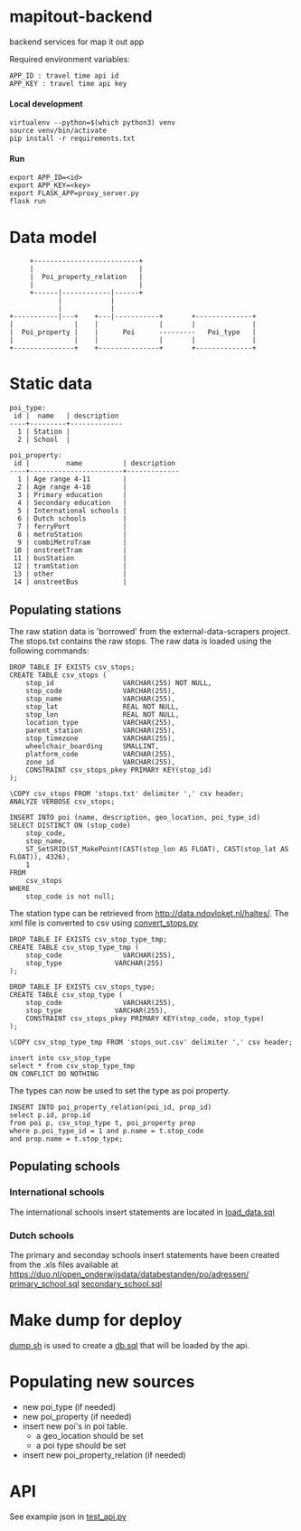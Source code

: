 # mapitout-backend
backend services for map it out app

Required environment variables:
```
APP_ID : travel time api id
APP_KEY : travel time api key
```

#### Local development ####
```
virtualenv --python=$(which python3) venv
source venv/bin/activate
pip install -r requirements.txt
```
#### Run ####
```
export APP_ID=<id>
export APP_KEY=<key>
export FLASK_APP=proxy_server.py
flask run
```

# Data model
```
     +--------------------------+                            
     |                          |                            
     |  Poi_property_relation   |                            
     |                          |                            
     +------|------------|------+                            
            |            |                                   
            |            |                                   
+-----------|---+    +---|-----------+       +--------------+
|               |    |               |       |              |
|  Poi_property |    |      Poi      ---------   Poi_type   |
|               |    |               |       |              |
+---------------+    +---------------+       +--------------+
```

# Static data
```
poi_type:
 id |  name   | description 
----+---------+-------------
  1 | Station | 
  2 | School  | 

poi_property:
 id |         name          | description 
----+-----------------------+-------------
  1 | Age range 4-11        | 
  2 | Age range 4-18        | 
  3 | Primary education     | 
  4 | Secondary education   | 
  5 | International schools | 
  6 | Dutch schools         | 
  7 | ferryPort             | 
  8 | metroStation          | 
  9 | combiMetroTram        | 
 10 | onstreetTram          | 
 11 | busStation            | 
 12 | tramStation           | 
 13 | other                 | 
 14 | onstreetBus           | 

```

## Populating stations

The raw station data is 'borrowed' from the external-data-scrapers project. The stops.txt
contains the raw stops. The raw data is loaded using the following commands:
```
DROP TABLE IF EXISTS csv_stops;
CREATE TABLE csv_stops (
    stop_id                 VARCHAR(255) NOT NULL,
    stop_code               VARCHAR(255),
    stop_name               VARCHAR(255),
    stop_lat                REAL NOT NULL,
    stop_lon                REAL NOT NULL,
    location_type           VARCHAR(255),
    parent_station          VARCHAR(255),
    stop_timezone           VARCHAR(255),
    wheelchair_boarding     SMALLINT,
    platform_code           VARCHAR(255),
    zone_id                 VARCHAR(255),
    CONSTRAINT csv_stops_pkey PRIMARY KEY(stop_id)
);

\COPY csv_stops FROM 'stops.txt' delimiter ',' csv header;
ANALYZE VERBOSE csv_stops;

INSERT INTO poi (name, description, geo_location, poi_type_id)
SELECT DISTINCT ON (stop_code)
    stop_code,
    stop_name,
    ST_SetSRID(ST_MakePoint(CAST(stop_lon AS FLOAT), CAST(stop_lat AS FLOAT)), 4326),
    1
FROM
    csv_stops
WHERE
    stop_code is not null;
```
The station type can be retrieved from http://data.ndovloket.nl/haltes/. The xml file
is converted to csv using [convert_stops.py](api/deploy/db/convert_stops.py)

```
DROP TABLE IF EXISTS csv_stop_type_tmp;
CREATE TABLE csv_stop_type_tmp (
    stop_code               VARCHAR(255),
    stop_type             VARCHAR(255)
);

DROP TABLE IF EXISTS csv_stops_type;
CREATE TABLE csv_stop_type (
    stop_code               VARCHAR(255),
    stop_type             VARCHAR(255),
    CONSTRAINT csv_stops_pkey PRIMARY KEY(stop_code, stop_type)
);

\COPY csv_stop_type_tmp FROM 'stops_out.csv' delimiter ',' csv header;

insert into csv_stop_type
select * from csv_stop_type_tmp
ON CONFLICT DO NOTHING
```

The types can now be used to set the type as poi property.

```
INSERT INTO poi_property_relation(poi_id, prop_id) 
select p.id, prop.id
from poi p, csv_stop_type t, poi_property prop
where p.poi_type_id = 1 and p.name = t.stop_code
and prop.name = t.stop_type;
```

## Populating schools

### International schools
The international schools insert statements are located in
[load_data.sql](../../deploy/db/load_data.sql)

### Dutch schools
The primary and seconday schools insert statements have been created from the .xls files available at https://duo.nl/open_onderwijsdata/databestanden/po/adressen/
[primary_school.sql](api/deploy/db/primary_school.sql)
[secondary_school.sql](api/deploy/db/secondary_school.sql)

# Make dump for deploy
[dump.sh](../../deploy/db/dump.sh) is used to create a [db.sql](api/deploy/db/db.sql) that will be loaded by the api.

# Populating new sources
* new poi_type (if needed)
* new poi_property (if needed)
* insert new poi's in poi table.
    * a geo_location should be set
    * a poi type should be set
* insert new poi_property_relation (if needed)

# API
See example json in [test_api.py](api/test_api.py)
